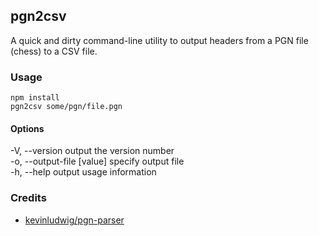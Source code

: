 ## pgn2csv

A quick and dirty command-line utility to output headers from a PGN file (chess) to a CSV file.

### Usage

```
npm install
pgn2csv some/pgn/file.pgn
```

#### Options

  -V, --version              output the version number  
  -o, --output-file [value]  specify output file  
  -h, --help                 output usage information  

### Credits

- [kevinludwig/pgn-parser](https://github.com/kevinludwig/pgn-parser)